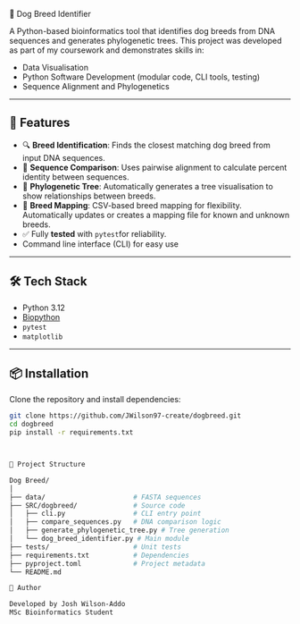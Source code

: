 🐾 Dog Breed Identifier

A Python-based bioinformatics tool that identifies dog breeds from DNA sequences and generates phylogenetic trees. This project was developed as part of my coursework and demonstrates skills in:

- Data Visualisation
- Python Software Development (modular code, CLI tools, testing)
- Sequence Alignment and Phylogenetics

---

## 🚀 Features
- 🔍 **Breed Identification**: Finds the closest matching dog breed from input DNA sequences.
- 🧬 **Sequence Comparison**: Uses pairwise alignment to calculate percent identity between sequences.
- 🌳 **Phylogenetic Tree**: Automatically generates a tree visualisation to show relationships between breeds.
- 📂 **Breed Mapping**: CSV-based breed mapping for flexibility. Automatically updates or creates a mapping file for known and unknown breeds.
- ✅ Fully **tested** with `pytest`for reliability.
- Command line interface (CLI) for easy use

---

## 🛠️ Tech Stack
- Python 3.12
- [Biopython](https://biopython.org/)
- `pytest`
- `matplotlib`

---

## 📦 Installation  

Clone the repository and install dependencies:  

```bash
git clone https://github.com/JWilson97-create/dogbreed.git
cd dogbreed
pip install -r requirements.txt



📂 Project Structure

Dog Breed/
│
├── data/                      # FASTA sequences
├── SRC/dogbreed/              # Source code
│   ├── cli.py                 # CLI entry point
│   ├── compare_sequences.py   # DNA comparison logic
│   ├── generate_phylogenetic_tree.py # Tree generation
│   └── dog_breed_identifier.py # Main module
├── tests/                     # Unit tests
├── requirements.txt           # Dependencies
├── pyproject.toml             # Project metadata
└── README.md

🙋 Author

Developed by Josh Wilson-Addo
MSc Bioinformatics Student